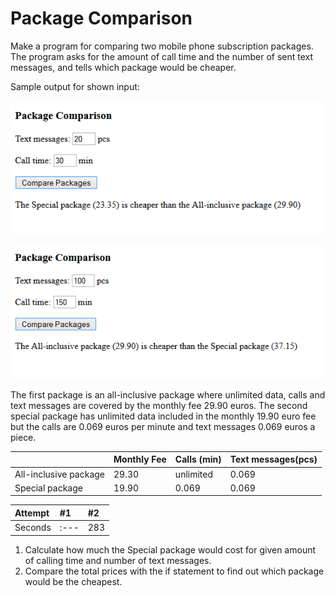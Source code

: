 # Package Comparison

Make a program for comparing two mobile phone subscription packages. The program asks for the amount of call time and the number of sent text messages, and tells which package would be cheaper.

Sample output for shown input:

![Package_comparison](./06.03a.png)

![Package_comparison](./06.03b.png)

The first package is an all-inclusive package where unlimited data, calls and text messages are covered by the monthly fee 29.90 euros. The second special package has unlimited data included in the monthly 19.90 euro fee but the calls are 0.069 euros per minute and text messages 0.069 euros a piece.

|                     | Monthly Fee | Calls (min) | Text messages(pcs) |
| ------------------- | ----------- | ----------- | ------------------ |
|All-inclusive package| 29.30       | unlimited   | 0.069              |
|Special package      | 19.90       | 0.069       | 0.069              |

| Attempt | #1   | #2    |
| :---   | :---  | :---  |
| Seconds | :--- | 283   |



1. Calculate how much the Special package would cost for given amount of calling time and number of text messages.
2. Compare the total prices with the if statement to find out which package would be the cheapest.